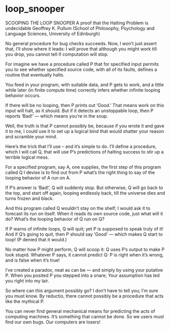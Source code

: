 # loop_snooper
SCOOPING THE LOOP SNOOPER
A proof that the Halting Problem is undecidable
Geoffrey K. Pullum
(School of Philosophy, Psychology and Language Sciences, University of Edinburgh)

No general procedure for bug checks succeeds.
Now, I won’t just assert that, I’ll show where it leads:
I will prove that although you might work till you drop,
you cannot tell if computation will stop.

For imagine we have a procedure called P
that for specified input permits you to see
whether specified source code, with all of its faults,
defines a routine that eventually halts.

You feed in your program, with suitable data,
and P gets to work, and a little while later
(in finite compute time) correctly infers
whether infinite looping behavior occurs.

If there will be no looping, then P prints out ‘Good.’
That means work on this input will halt, as it should.
But if it detects an unstoppable loop,
then P reports ‘Bad!’ — which means you’re in the soup.

Well, the truth is that P cannot possibly be,
because if you wrote it and gave it to me,
I could use it to set up a logical bind
that would shatter your reason and scramble your mind.

Here’s the trick that I’ll use – and it’s simple to do.
I’ll define a procedure, which I will call Q,
that will use P’s predictions of halting success
to stir up a terrible logical mess.

For a specified program, say A, one supplies,
the first step of this program called Q I devise
is to find out from P what’s the right thing to say
of the looping behavior of A run on A.

If P’s answer is ‘Bad!’, Q will suddenly stop.
But otherwise, Q will go back to the top,
and start off again, looping endlessly back,
till the universe dies and turns frozen and black.

And this program called Q wouldn’t stay on the shelf;
I would ask it to forecast its run on itself.
When it reads its own source code, just what will it do?
What’s the looping behavior of Q run on Q?

If P warns of infinite loops, Q will quit;
yet P is supposed to speak truly of it!
And if Q’s going to quit, then P should say ‘Good’
— which makes Q start to loop! (P denied that it would.)

No matter how P might perform, Q will scoop it:
Q uses P’s output to make P look stupid.
Whatever P says, it cannot predict Q:
P is right when it’s wrong, and is false when it’s true!

I’ve created a paradox, neat as can be —
and simply by using your putative P.
When you posited P you stepped into a snare;
Your assumption has led you right into my lair.

So where can this argument possibly go?
I don’t have to tell you; I’m sure you must know.
By reductio, there cannot possibly be
a procedure that acts like the mythical P.

You can never find general mechanical means
for predicting the acts of computing machines.
It’s something that cannot be done. So we users
must find our own bugs. Our computers are losers!

